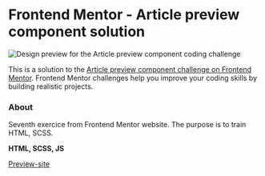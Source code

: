 # Frontend Mentor - Article preview component solution

![Design preview for the Article preview component coding challenge](./design/render.jpg)

This is a solution to the [Article preview component challenge on Frontend Mentor](https://www.frontendmentor.io/challenges/article-preview-component-dYBN_pYFT). Frontend Mentor challenges help you improve your coding skills by building realistic projects. 

### About

Seventh exercice from Frontend Mentor website. The purpose is to train HTML, SCSS.

**HTML, SCSS, JS**

[Preview-site](https://florianjourde.github.io/Frontend-Mentor-7-Article-preview-component)
